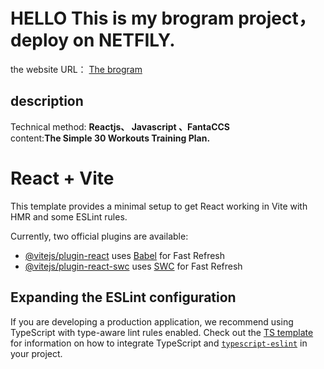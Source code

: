 <div>
<h1>HELLO This is my brogram project，deploy on NETFILY. </h1>
<p>the website URL：
<a href='https://alexisbrogram-plan.netlify.app'/>The brogram</a>
</p>
</div>


<h2>description</h2>
<div>Technical method: <b>Reactjs、 Javascript 、FantaCCS</b></div>
<div>content:<strong>The Simple 30 Workouts Training Plan.</strong></div>


# React + Vite

This template provides a minimal setup to get React working in Vite with HMR and some ESLint rules.

Currently, two official plugins are available:

- [@vitejs/plugin-react](https://github.com/vitejs/vite-plugin-react/blob/main/packages/plugin-react) uses [Babel](https://babeljs.io/) for Fast Refresh
- [@vitejs/plugin-react-swc](https://github.com/vitejs/vite-plugin-react/blob/main/packages/plugin-react-swc) uses [SWC](https://swc.rs/) for Fast Refresh

## Expanding the ESLint configuration

If you are developing a production application, we recommend using TypeScript with type-aware lint rules enabled. Check out the [TS template](https://github.com/vitejs/vite/tree/main/packages/create-vite/template-react-ts) for information on how to integrate TypeScript and [`typescript-eslint`](https://typescript-eslint.io) in your project.
